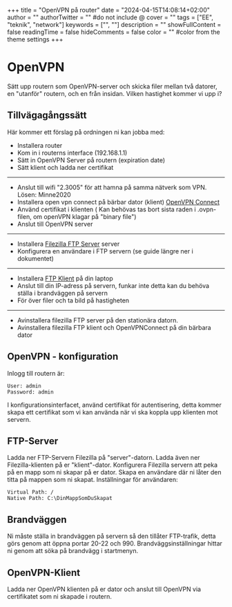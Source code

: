 +++
title = "OpenVPN på router"
date = "2024-04-15T14:08:14+02:00"
author = ""
authorTwitter = "" #do not include @
cover = ""
tags = ["EE", "teknik", "network"]
keywords = ["", ""]
description = ""
showFullContent = false
readingTime = false
hideComments = false
color = "" #color from the theme settings
+++

# OpenVPN
Sätt upp routern som OpenVPN-server och skicka filer mellan två datorer, en "utanför" routern, och en från
insidan. Vilken hastighet kommer vi upp i?

## Tillvägagångssätt
Här kommer ett förslag på ordningen ni kan jobba med:
 - Installera router
 - Kom in i routerns interface (192.168.1.1)
 - Sätt in OpenVPN Server på routern (expiration date)
 - Sätt klient och ladda ner certifikat
---
 - Anslut till wifi "2.3005" för att hamna på samma nätverk som VPN. Lösen: Minne2020
 - Installera open vpn connect på bärbar dator (klient)  [OpenVPN Connect](https://openvpn.net/client/client-connect-vpn-for-windows/)
 - Använd certifikat i klienten ( Kan behövas tas bort sista raden i .ovpn-filen, om openVPN klagar på "binary file")
 - Anslut till OpenVPN server
---
 - Installera [Filezilla FTP Server](https://filezilla-project.org/download.php?platform=win64&type=server) server
 - Konfigurera en användare i FTP servern (se guide längre ner i dokumentet)
---
 - Installera [FTP Klient]( https://filezilla-project.org/download.php) på din laptop
 - Anslut till din IP-adress på servern, funkar inte detta kan du behöva ställa i brandväggen på servern
 - För över filer och ta bild på hastigheten
----
 - Avinstallera filezilla FTP server på den stationära datorn.
 - Avinstallera filezilla FTP klient och OpenVPNConnect på din bärbara dator


## OpenVPN - konfiguration
Inlogg till routern är:

    User: admin
    Password: admin

I konfigurationsinterfacet, använd certifikat för autentisering, detta kommer skapa ett certifikat som vi kan
använda när vi ska koppla upp klienten mot servern.
## FTP-Server
Ladda ner FTP-Servern Filezilla på "server"-datorn. Ladda även ner Filezilla-klienten på er "klient"-dator.
Konfigurera Filezilla servern att peka på en mapp som ni skapar på er dator. Skapa en användare där ni låter
den titta på mappen som ni skapat. Inställningar för användaren:

    Virtual Path: /
    Native Path: C:\DinMappSomDuSkapat

## Brandväggen
Ni måste ställa in brandväggen på servern så den tillåter FTP-trafik, detta görs genom att öppna portar 20-22
och 990. Brandväggsinställningar hittar ni genom att söka på brandvägg i startmenyn.

## OpenVPN-Klient
Ladda ner OpenVPN klienten på er dator och anslut till OpenVPN via certifikatet som ni skapade i routern.